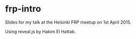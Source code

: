# frp-intro
Slides for my talk at the Helsinki FRP meetup on 1st April 2015.

Using reveal.js by Hakim El Hattab.
